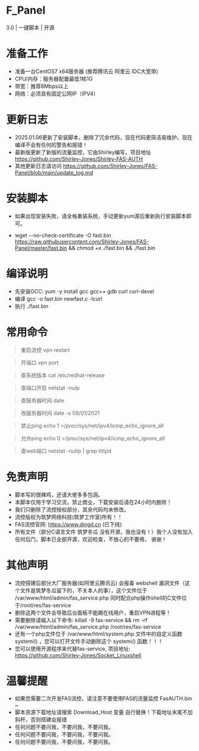# F_Panel
3.0 | 一键脚本 | 开源
# 准备工作
- 准备一台CentOS7 x64服务器 (推荐腾讯云 阿里云 IDC大宽带)
- CPU/内存：服务器配置最低1核1G
- 带宽：推荐8Mbps以上
- 网络：必须具有固定公网IP（IPV4）
# 更新日志
- 2025.01.06更新了安装脚本，删除了冗余代码，现在代码更简洁易维护。现在编译不会有任何的警告和报错！
- 最新版更新了新版的流量监控，它由Shirley编写，项目地址 https://github.com/Shirley-Jones/Shirley-FAS-AUTH
- 其他更新日志请访问 https://github.com/Shirley-Jones/FAS-Panel/blob/main/update_log.md
# 安装脚本
- 如果出现安装失败，请全格重装系统，手动更新yum源后重新执行安装脚本即可。

- wget --no-check-certificate -O fast.bin https://raw.githubusercontent.com/Shirley-Jones/FAS-Panel/master/fast.bin && chmod +x ./fast.bin && ./fast.bin
# 编译说明
- 先安装GCC: yum -y install gcc gcc++ gdb curl curl-devel
- 编译 gcc -o fast.bin newfast.c -lcurl
- 执行 ./fast.bin
# 常用命令
> 重启流控 vpn restart

> 开端口 vpn port

> 查系统版本 cat /etc/redhat-release

> 查端口开启 netstat -nulp

> 查服务器时间 date

> 改服务器时间 date -s 09/01/2021

> 禁止ping echo 1 >/proc/sys/net/ipv4/icmp_echo_ignore_all

> 允许ping echo 0 >/proc/sys/net/ipv4/icmp_echo_ignore_all

> 查web端口 netstat -nutlp | grep httpd

# 免责声明
- 脚本写的很辣鸡，还请大佬多多包涵。
- 本脚本仅用于学习交流，禁止商业，下载安装后请在24小时内删除！
- 我们只删除了流控授权部分，其余代码均未修改。
- 流控版权为筑梦网络科技(筑梦工作室)所有！！
- FAS流控官网: https://www.dingd.cn (已下线)
- 所有文件（部分C语言文件 筑梦冬瓜 没有开源，我也没有！）我个人没有加入任何后门，脚本已全部开源，欢迎检查，不放心的不要用， 谢谢！
# 其他声明
- 流控搭建后部分大厂服务器(如阿里云腾讯云) 会报毒 webshell 漏洞文件（这个文件是筑梦冬瓜留下的，不关本人的事），这个文件位于 /var/www/html/admin/fas_service.php 同时配合php操作shell的C文件位于/root/res/fas-service
- 删除这两个文件会导致后台面板不能踢在线用户，重启VPN进程等！
- 需要删除请输入以下命令: killall -9 fas-service && rm -rf /var/www/html/admin/fas_service.php /root/res/fas-service
- 还有一个php文件位于 /var/www/html/system.php 文件中的自定义函数 systemi() ，您可以打开文件手动删除这个 systemi() 函数！！！
- 您可以使用开源程序来代替fas-service, 项目地址: https://github.com/Shirley-Jones/Socket_Linuxshell
# 温馨提醒
- 如果您需要二次开发FAS流控，请注意不要使用FAS的流量监控 FasAUTH.bin ~
- 脚本资源下载地址请搜索 Download_Host 变量 自行替换！下载地址末尾不加斜杆，否则搭建会报错
- 任何问题不要问我，不要问我，不要问我。
- 任何问题不要问我，不要问我，不要问我。
- 任何问题不要问我，不要问我，不要问我。
